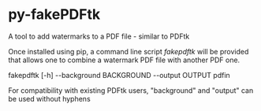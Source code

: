 # py-fakePDFtk
A tool to add watermarks to a PDF file - similar to PDFtk

Once installed using pip, a command line script *fakepdftk* will be provided that allows one to combine a watermark PDF
file with another PDF one.

fakepdftk [-h] --background BACKGROUND --output OUTPUT pdfin

For compatibility with existing PDFtk users, "background" and "output" can be used without hyphens

